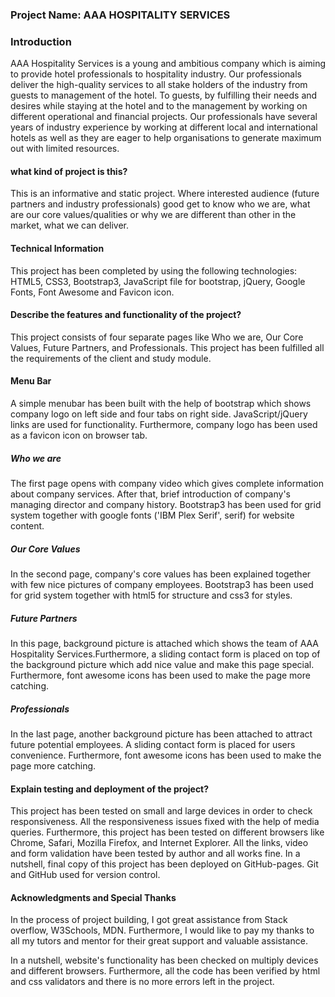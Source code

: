 ### Project Name:  AAA HOSPITALITY SERVICES

### Introduction
AAA Hospitality Services is a young and ambitious company which is aiming to provide hotel
professionals to hospitality industry. Our professionals deliver the high-quality services to all stake
holders of the industry from guests to management of the hotel. To guests, by fulfilling their needs
and desires while staying at the hotel and to the management by working on different operational
and financial projects. Our professionals have several years of industry experience by working at
different local and international hotels as well as they are eager to help organisations to generate
maximum out with limited resources.

#### what kind of project is this?
This is an informative and static project. Where interested audience (future partners and
industry professionals) good get to know who we are, what are our core values/qualities or why we
are different than other in the market, what we can deliver. 


#### Technical Information
This project has been completed by using the following technologies: 
HTML5, CSS3, Bootstrap3, JavaScript file for bootstrap, jQuery, Google Fonts, Font Awesome and Favicon icon.

#### Describe the features and functionality of the project?
This project consists of four separate pages like Who we are, Our Core Values, Future Partners, and Professionals. This project has been fulfilled all
the requirements of the client and study module.

#### Menu Bar
A simple menubar has been built with the help of bootstrap which shows company logo on left side and four tabs on right side. JavaScript/jQuery links are
used for functionality. Furthermore, company logo has been used as a favicon icon on browser tab.

##### Who we are
The first page opens with company video which gives complete information about company services. After that, brief introduction of company's 
managing director and company history. Bootstrap3 has been used for grid system together with google fonts ('IBM Plex Serif', serif) for website content.

##### Our Core Values
In the second page, company's core values has been explained together with few nice pictures of company employees. Bootstrap3 has been used for 
grid system together with html5 for structure and css3 for styles.

##### Future Partners
In this page, background picture is attached which shows the team of AAA Hospitality Services.Furthermore, a sliding contact form is placed on top 
of the background picture which add nice value and make this page special. Furthermore, font awesome icons has been used to make the page more catching.

##### Professionals
In the last page, another background picture has been attached to attract future potential employees. A sliding contact form is placed for users 
convenience. Furthermore, font awesome icons has been used to make the page more catching.

#### Explain testing and deployment of the project?
This project has been tested on small and large devices in order to check responsiveness. All the responsiveness issues fixed with the help of media
queries. Furthermore, this project has been tested on different browsers like Chrome, Safari, Mozilla Firefox, and Internet Explorer. All the links, video 
and form validation have been tested by author and all works fine.
In a nutshell, final copy of this project has been deployed on GitHub-pages. Git and GitHub used for version control.


#### Acknowledgments and Special Thanks
In the process of project building, I got great assistance from Stack overflow, W3Schools, MDN. Furthermore, I would like to pay 
my thanks to all my tutors and mentor for their great support and valuable assistance.


In a nutshell, website's functionality has been checked on multiply devices and different browsers. Furthermore, all the code has been verified by 
html and css validators and there is no more errors left in the project.


                                              
























